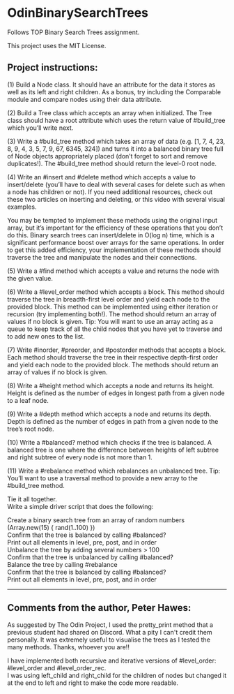 # OdinBinarySearchTrees
Follows TOP Binary Search Trees assignment.

This project uses the MIT License.

Project instructions:
-----------------------------------

(1) Build a Node class. It should have an attribute for the data it stores as well as its left and right children. As a bonus, try including the Comparable module and compare nodes using their data attribute.

(2) Build a Tree class which accepts an array when initialized. The Tree class should have a root attribute which uses the return value of #build_tree which you’ll write next.

(3) Write a #build_tree method which takes an array of data (e.g. [1, 7, 4, 23, 8, 9, 4, 3, 5, 7, 9, 67, 6345, 324]) and turns it into a balanced binary tree full of Node objects appropriately placed (don’t forget to sort and remove duplicates!). The #build_tree method should return the level-0 root node.

(4) Write an #insert and #delete method which accepts a value to insert/delete (you’ll have to deal with several cases for delete such as when a node has children or not). If you need additional resources, check out these two articles on inserting and deleting, or this video with several visual examples.

You may be tempted to implement these methods using the original input array, but it’s important for the efficiency of these operations that you don’t do this. Binary search trees can insert/delete in O(log n) time, which is a significant performance boost over arrays for the same operations. In order to get this added efficiency, your implementation of these methods should traverse the tree and manipulate the nodes and their connections.

(5) Write a #find method which accepts a value and returns the node with the given value.

(6) Write a #level_order method which accepts a block. This method should traverse the tree in breadth-first level order and yield each node to the provided block. This method can be implemented using either iteration or recursion (try implementing both!). The method should return an array of values if no block is given. Tip: You will want to use an array acting as a queue to keep track of all the child nodes that you have yet to traverse and to add new ones to the list.

(7) Write #inorder, #preorder, and #postorder methods that accepts a block. Each method should traverse the tree in their respective depth-first order and yield each node to the provided block. The methods should return an array of values if no block is given.

(8) Write a #height method which accepts a node and returns its height. Height is defined as the number of edges in longest path from a given node to a leaf node.

(9) Write a #depth method which accepts a node and returns its depth. Depth is defined as the number of edges in path from a given node to the tree’s root node.

(10) Write a #balanced? method which checks if the tree is balanced. A balanced tree is one where the difference between heights of left subtree and right subtree of every node is not more than 1.

(11) Write a #rebalance method which rebalances an unbalanced tree. Tip: You’ll want to use a traversal method to provide a new array to the #build_tree method.

Tie it all together.  
Write a simple driver script that does the following:

Create a binary search tree from an array of random numbers (Array.new(15) { rand(1..100) })  
Confirm that the tree is balanced by calling #balanced?  
Print out all elements in level, pre, post, and in order  
Unbalance the tree by adding several numbers > 100  
Confirm that the tree is unbalanced by calling #balanced?  
Balance the tree by calling #rebalance  
Confirm that the tree is balanced by calling #balanced?  
Print out all elements in level, pre, post, and in order  

-------------------------------
Comments from the author, Peter Hawes:
-------------------------------

As suggested by The Odin Project, I used the pretty_print method that a previous student had shared on Discord. What a pity I can't credit them personally. It was extremely useful to visualise the trees as I tested the many methods. Thanks, whoever you are!!

I have implemented both recursive and iterative versions of #level_order: #level_order and #level_order_rec.  
I was using left_child and right_child for the children of nodes but changed it at the end to left and right to make the code more readable.

